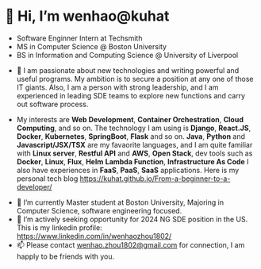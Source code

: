 # 👋 Hi, I’m wenhao@kuhat 
+ Software Enginner Intern at Techsmith
+ MS in Computer Science @ Boston University
+ BS in Information and Computing Science @ University of Liverpool
- 👀 I am passionate about new technologies and writing powerful and useful programs. My ambition is to secure a position at any one of those IT giants. 
Also, I am a person with strong leadership, and I am experienced in leading SDE teams to explore new functions and carry out software process.
+ My interests are **Web Development**, **Container Orchestration**, **Cloud Computing**, and so on. The technology I am using is **Django**, **React.JS**, **Docker**, **Kubernetes**, **SpringBoot**, **Flask** and so on. **Java**, **Python** and **Javascript/JSX/TSX** are my favaorite languages, and I am quite familiar with **Linux server**, **Restful API** and **AWS**, **Open Stack**, dev tools such as **Docker**, **Linux**, **Flux**, **Helm** **Lambda Function**, **Infrastructure As Code** I also have experiences in **FaaS**, **PaaS**, **SaaS** applications.
Here is my personal tech blog https://kuhat.github.io/From-a-beginner-to-a-developer/
- 🌱 I’m currently Master student at Boston University, Majoring in Computer Science, software engineering focused.
- 💞️ I’m actively seeking opportunity for 2024 NG SDE position in the US. This is my linkedin profile: https://www.linkedin.com/in/wenhaozhou1802/
- 📫 Please contact wenhao.zhou1802@gmail.com for connection, I am happly to be friends with you.

<!---
kuhat/kuhat is a ✨ special ✨ repository because its `README.md` (this file) appears on your GitHub profile.
You can click the Preview link to take a look at your changes.
--->
